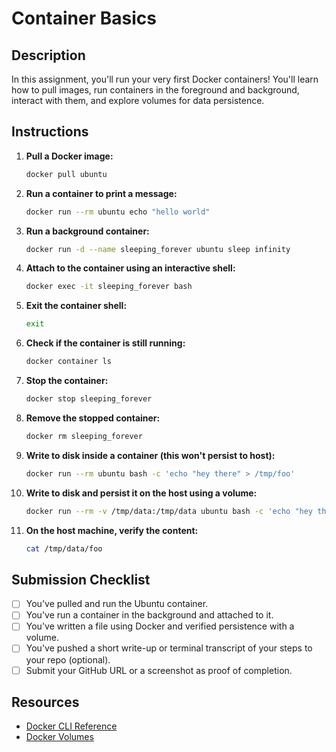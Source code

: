 # Container Basics

## Description
In this assignment, you'll run your very first Docker containers! You'll learn how to pull images, run containers in the foreground and background, interact with them, and explore volumes for data persistence.

## Instructions

1. **Pull a Docker image:**
    ```bash
    docker pull ubuntu
    ```

2. **Run a container to print a message:**
    ```bash
    docker run --rm ubuntu echo "hello world"
    ```

3. **Run a background container:**
    ```bash
    docker run -d --name sleeping_forever ubuntu sleep infinity
    ```

4. **Attach to the container using an interactive shell:**
    ```bash
    docker exec -it sleeping_forever bash
    ```

5. **Exit the container shell:**
    ```bash
    exit
    ```

6. **Check if the container is still running:**
    ```bash
    docker container ls
    ```

7. **Stop the container:**
    ```bash
    docker stop sleeping_forever
    ```

8. **Remove the stopped container:**
    ```bash
    docker rm sleeping_forever
    ```

9. **Write to disk inside a container (this won't persist to host):**
    ```bash
    docker run --rm ubuntu bash -c 'echo "hey there" > /tmp/foo'
    ```

10. **Write to disk and persist it on the host using a volume:**
    ```bash
    docker run --rm -v /tmp/data:/tmp/data ubuntu bash -c 'echo "hey there" > /tmp/data/foo'
    ```

11. **On the host machine, verify the content:**
    ```bash
    cat /tmp/data/foo
    ```

## Submission Checklist

- [ ] You've pulled and run the Ubuntu container.
- [ ] You've run a container in the background and attached to it.
- [ ] You've written a file using Docker and verified persistence with a volume.
- [ ] You've pushed a short write-up or terminal transcript of your steps to your repo (optional).
- [ ] Submit your GitHub URL or a screenshot as proof of completion.

## Resources

- [Docker CLI Reference](https://docs.docker.com/engine/reference/commandline/cli/)
- [Docker Volumes](https://docs.docker.com/storage/volumes/)
